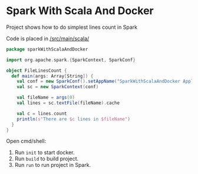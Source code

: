 # Spark With Scala And Docker

Project shows how to do simplest lines count in Spark

Code is placed in [/src/main/scala/](https://github.com/oskardudycz/SparkWithScalaAndDocker/blob/master/src/src/main/scala/FileLinesCount.scala)

```scala
package sparkWithScalaAndDocker

import org.apache.spark.{SparkContext, SparkConf}

object FileLinesCount {
  def main(args: Array[String]) {
    val conf = new SparkConf().setAppName("SparkWithScalaAndDocker Application")
    val sc = new SparkContext(conf)

    val fileName = args(0)
    val lines = sc.textFile(fileName).cache

    val c = lines.count
    println(s"There are $c lines in $fileName")
  }
}
```

Open cmd/shell:
1. Run `init` to start docker.
2. Run `build` to build project.
3. Run `run` to run project in Spark.